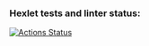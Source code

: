 ### Hexlet tests and linter status:
[![Actions Status](https://github.com/F-Jahura/java-project-78/actions/workflows/hexlet-check.yml/badge.svg)](https://github.com/F-Jahura/java-project-78/actions)